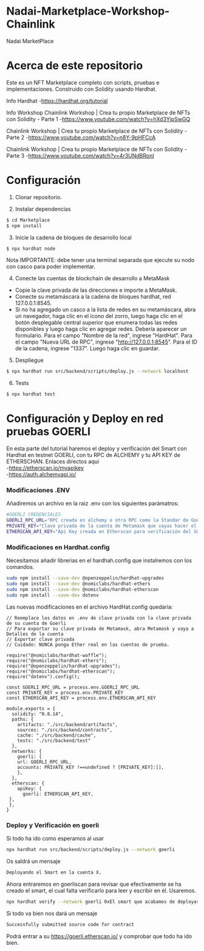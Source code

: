 # Nadai-Marketplace-Workshop-Chainlink
Nadai MarketPlace

# Acerca de este repositorio 
Este es un NFT Marketplace completo con scripts, pruebas e implementaciones. Construido con Solidity usando Hardhat.

Info Hardhat
-https://hardhat.org/tutorial

Info Workshop
Chainlink Workshop | Crea tu propio Marketplace de NFTs con Solidity - Parte 1
-https://www.youtube.com/watch?v=hXd3YipSwGQ

Chainlink Workshop | Crea tu propio Marketplace de NFTs con Solidity - Parte 2
-https://www.youtube.com/watch?v=n8Y-9pHFCcA

Chainlink Workshop | Crea tu propio Marketplace de NFTs con Solidity - Parte 3
-https://www.youtube.com/watch?v=4r3UNdBRonI


# Configuración

1. Clonar repositorio.

2. Instalar dependencias

```bash
$ cd Marketplace
$ npm install
```
3. Inicie la cadena de bloques de desarrollo local

```bash
$ npx hardhat node
```

Nota IMPORTANTE: debe tener una terminal separada que ejecute su nodo con casco para poder implementar.

4. Conecte las cuentas de blockchain de desarrollo a MetaMask

- Copie la clave privada de las direcciones e importe a MetaMask. 
- Conecte su metamáscara a la cadena de bloques hardhat, red 127.0.0.1:8545. 
- Si no ha agregado un casco a la lista de redes en su metamáscara, abra un navegador, haga clic en el ícono del zorro, luego haga clic en el botón desplegable central superior que enumera todas las redes disponibles y luego haga clic en agregar redes. Debería aparecer un formulario. Para el campo "Nombre de la red", ingrese "HardHat". Para el campo "Nueva URL de RPC", ingrese "http://127.0.0.1:8545". Para el ID de la cadena, ingrese "1337". Luego haga clic en guardar.

5. Despliegue
```bash
$ npx hardhat run src/backend/scripts/deploy.js --network localhost
```

6. Tests

```bash
$ npx hardhat test
```
# Configuración y Deploy en red pruebas GOERLI

En esta parte del tutorial haremos el deploy y verificación del Smart con Hardhat en testnet GOERLI, con tu RPC de ALCHEMY y tu API KEY de ETHERSCHAN. Enlaces directos aqui                                                                                                                
-https://etherscan.io/myapikey                                                                                                     
-https://auth.alchemyapi.io/                                                                                                          

### Modificaciones .ENV
Añadiremos un archivo en la raiz .env con los siguientes parámatros:
```bash
#GOERLI CREDENCIALES
GOERLI_RPC_URL="RPC creada en alchemy o otra RPC como la Standar de Goerli Ifura"
PRIVATE_KEY="Clave privada de la cuenta de Metamask que vayas hacer el deploy"
ETHERSCAN_API_KEY="Api Key creada en Etherscan para verificación del Smart"
```
### Modificaciones en Hardhat.config
Necesitamos añadir librerias en el hardhah.config que instalremos con los comandos.
```bash
sudo npm install --save-dev @openzeppelin/hardhat-upgrades
sudo npm install --save-dev @nomiclabs/hardhat-ethers
sudo npm install --save-dev @nomiclabs/hardhat-etherscan
sudo npm install --save-dev dotenv
```
Las nuevas modificaciones en el archivo HardHat.config quedaria:
```code
// Reemplace los datos en .env de clave privada con la clave privada de su cuenta de Goerli 
// Para exportar su clave privada de Metamask, abra Metamask y vaya a Detalles de la cuenta 
// Exportar clave privada
// Cuidado: NUNCA ponga Ether real en las cuentas de prueba.

require("@nomiclabs/hardhat-waffle");
require("@nomiclabs/hardhat-ethers");
require("@openzeppelin/hardhat-upgrades");
require("@nomiclabs/hardhat-etherscan");
require("dotenv").config();

const GOERLI_RPC_URL = process.env.GOERLI_RPC_URL
const PRIVATE_KEY = process.env.PRIVATE_KEY
const ETHERSCAN_API_KEY = process.env.ETHERSCAN_API_KEY

module.exports = {
  solidity: "0.8.14",
  paths: {
    artifacts: "./src/backend/artifacts",
    sources: "./src/backend/contracts",
    cache: "./src/backend/cache",
    tests: "./src/backend/test"
  },
  networks: {
    goerli: {
    url: GOERLI_RPC_URL,
    accounts: PRIVATE_KEY !==undefined ? [PRIVATE_KEY]:[], 
    },
  },
  etherscan: {
    apiKey: {
      goerli: ETHERSCAN_API_KEY,
 },
 },
}
```
### Deploy y Verificación en goerli
Si todo ha ido como esperamos al usar
```bash 
npx hardhat run src/backend/scripts/deploy.js --network goerli
```
Os saldrá un mensaje
```bash
Deployando el Smart en la cuenta X.
```
Ahora entraremos en goerliscan para revisar 
que efectivamente se ha creado el smart, el cual falta verificarlo para leer y escribir en él. Usaremos.
```bash
npx hardhat verify --network goerli 0xEl smart que acabamos de deployar
```
Si todo va bien nos dará un mensaje
```bash
Successfully submitted source code for contract
```

Podrá entrar a su https://goerli.etherscan.io/ y comprobar que todo ha ido bien.

